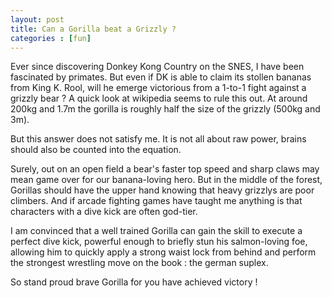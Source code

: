 ```yaml
---
layout: post
title: Can a Gorilla beat a Grizzly ?
categories : [fun]
---
```


Ever since discovering Donkey Kong Country on the SNES, I have been fascinated by primates.
But even if DK is able to claim its stollen bananas from King K. Rool, will he emerge victorious from a 1-to-1 fight against a grizzly bear ?
A quick look at wikipedia seems to rule this out. At around 200kg and 1.7m the gorilla is roughly half the size of the grizzly (500kg and 3m).

But this answer does not satisfy me. It is not all about raw power, brains should also be counted into the equation.

Surely, out on an open field a bear's faster top speed and sharp claws may mean game over for our banana-loving hero.
But in the middle of the forest, Gorillas should have the upper hand knowing that heavy grizzlys are poor climbers. 
And if arcade fighting games have taught me anything is that characters with a dive kick are often god-tier.

I am convinced that a well trained Gorilla can gain the skill to execute a perfect dive kick, powerful enough to briefly stun his salmon-loving foe,
allowing him to quickly apply a strong waist lock from behind and perform the strongest wrestling move on the book : the german suplex.

So stand proud brave Gorilla for you have achieved victory !

